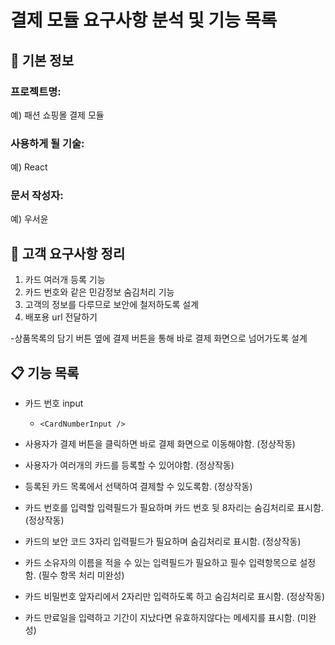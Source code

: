 # 결제 모듈 요구사항 분석 및 기능 목록

## 📌 기본 정보
### 프로젝트명: 
예) 패션 쇼핑몰 결제 모듈

### 사용하게 될 기술: 
예) React

### 문서 작성자: 
예) 우서윤

## 📝 고객 요구사항 정리
1. 카드 여러개 등록 기능
2. 카드 번호와 같은 민감정보 숨김처리 기능
3. 고객의 정보를 다루므로 보안에 철저하도록 설계
4. 배포용 url 전달하기

-상품목록의 담기 버튼 옆에 결제 버튼을 통해 바로 결제 화면으로 넘어가도록 설계

## 📋 기능 목록
- 카드 번호 input
  - `<CardNumberInput />`

- 사용자가 결제 버튼을 클릭하면 바로 결제 화면으로 이동해야함. (정상작동)
- 사용자가 여러개의 카드를 등록할 수 있어야함. (정상작동)
- 등록된 카드 목록에서 선택하여 결제할 수 있도록함. (정상작동)
- 카드 번호를 입력할 입력필드가 필요하며 카드 번호 뒷 8자리는 숨김처리로 표시함. (정상작동)
- 카드의 보안 코드 3자리 입력필드가 필요하며 숨김처리로 표시함. (정상작동)
- 카드 소유자의 이름을 적을 수 있는 입력필드가 필요하고 필수 입력항목으로 설정함. (필수 항목 처리 미완성)
- 카드 비밀번호 앞자리에서 2자리만 입력하도록 하고 숨김처리로 표시함. (정상작동)
- 카드 만료일을 입력하고 기간이 지났다면 유효하지않다는 메세지를 표시함. (미완성)
 
 
